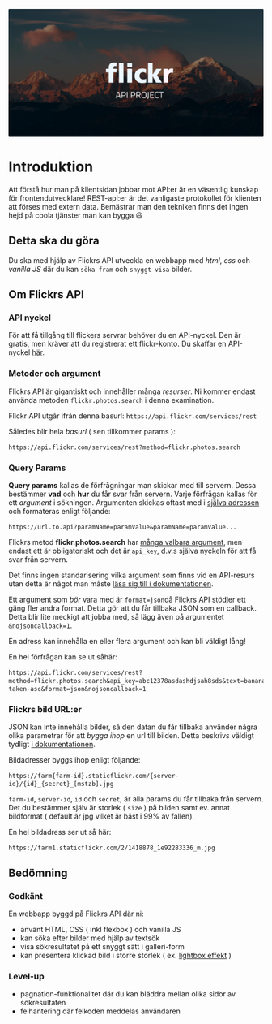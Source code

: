 ![poster](poster.png)

# Introduktion
Att förstå hur man på klientsidan jobbar mot API:er är en väsentlig kunskap för frontendutvecklare! REST-api:er är det vanligaste protokollet för klienten att förses med extern data. Bemästrar man den tekniken finns det ingen hejd på coola tjänster man kan bygga :smiley:

## Detta ska du göra
Du ska med hjälp av Flickrs API utveckla en webbapp med *html*, *css* och *vanilla JS* där du kan ```söka fram``` och ```snyggt visa``` bilder.


## Om Flickrs API

### API nyckel
För att få tillgång till flickers servrar behöver du en API-nyckel. Den är gratis, men kräver att du registrerat ett flickr-konto. Du skaffar en API-nyckel [här](https://www.flickr.com/services/api/misc.api_keys.html).

### Metoder och argument
Flickrs API är gigantiskt och innehåller många *resurser*. Ni kommer endast använda metoden ```flickr.photos.search``` i denna examination.

Flickr API utgår ifrån denna basurl: 
```https://api.flickr.com/services/rest```

Således blir hela *basurl* ( sen tillkommer params ):

```
https://api.flickr.com/services/rest?method=flickr.photos.search
```

### Query Params

**Query params** kallas de förfrågningar man skickar med till servern. Dessa bestämmer **vad** och **hur** du får svar från servern. Varje förfrågan kallas för ett *argument* i sökningen. Argumenten skickas oftast med i [själva adressen](https://en.wikipedia.org/wiki/Query_string) och formateras enligt följande:

```
https://url.to.api?paramName=paramValue&paramName=paramValue...
```

Flickrs metod **flickr.photos.search** har [många valbara argument](https://www.flickr.com/services/api/flickr.photos.search.html), men endast ett är obligatoriskt och det är ```api_key```, d.v.s själva nyckeln för att få svar från servern. 

Det finns ingen standarisering vilka argument som finns vid en API-resurs utan detta är något man måste [läsa sig till i dokumentationen](https://www.flickr.com/services/api/flickr.photos.search.html).

Ett argument som *bör* vara med är ```format=json```då Flickrs API stödjer ett gäng fler andra format. Detta gör att du får tillbaka JSON som en callback. Detta blir lite meckigt att jobba med, så lägg även på argumentet ```&nojsoncallback=1```. 


En adress kan innehålla en eller flera argument och kan bli väldigt lång!

En hel förfrågan kan se ut såhär:

```
https://api.flickr.com/services/rest?method=flickr.photos.search&api_key=abc12378asdashdjsah8sds&text=banana&per_page=20&sort=date-taken-asc&format=json&nojsoncallback=1
```

### Flickrs bild URL:er
JSON kan inte innehålla bilder, så den datan du får tillbaka använder några olika parametrar för att *bygga ihop* en url till bilden. Detta beskrivs väldigt tydligt [i dokumentationen](https://www.flickr.com/services/api/misc.urls.html).

Bildadresser byggs ihop enligt följande:

```
https://farm{farm-id}.staticflickr.com/{server-id}/{id}_{secret}_[mstzb].jpg
```

```farm-id```, ```server-id```, ```id``` och ```secret```, är alla params du får tillbaka från servern. Det du bestämmer själv är storlek ( ```size``` ) på bilden samt ev. annat bildformat ( default är jpg vilket är bäst i 99% av fallen).

En hel bildadress ser ut så här:

```
https://farm1.staticflickr.com/2/1418878_1e92283336_m.jpg
```

## Bedömning
### Godkänt
En webbapp byggd på Flickrs API där ni:
- använt HTML, CSS ( inkl flexbox ) och vanilla JS
- kan söka efter bilder med hjälp av textsök
- visa sökresultatet på ett snyggt sätt i galleri-form
- kan presentera klickad bild i större storlek ( ex. [lightbox effekt](https://en.wikipedia.org/wiki/Lightbox_(JavaScript)) )

### Level-up
- pagnation-funktionalitet där du kan bläddra mellan olika sidor av sökresultaten
- felhantering där felkoden meddelas användaren

